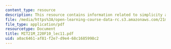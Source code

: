 ```yaml
---
content_type: resource
description: This resource contains information related to simplicity and complexity.
file: /media/https%3A/open-learning-course-data-rc.s3.amazonaws.com/21m-220-early-music-fall-2010/a0ac6461af81f2e7d9e468c1685998c2_MIT21M_220F10_lec11.pdf
file_type: application/pdf
resourcetype: Document
title: MIT21M_220F10_lec11.pdf
uid: a0ac6461-af81-f2e7-d9e4-68c1685998c2
---
```


